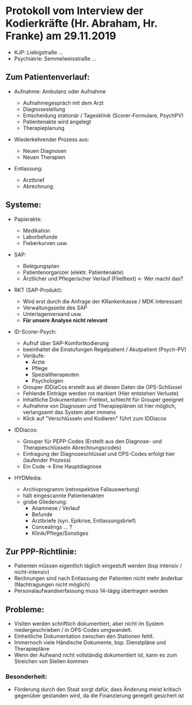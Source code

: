 # Protokoll vom Interview der Kodierkräfte (Hr. Abraham, Hr. Franke) am 29.11.2019

* KJP: Liebigstraße ... 
* Psychiatrie: Semmelweisstraße ...

## Zum Patientenverlauf:

* Aufnahme: Ambulanz oder Aufnahme
    * Aufnahmegespräch mit dem Arzt
    * Diagnosestellung
    * Entscheidung stationär / Tagesklinik (Scorer-Formulare, PsychPV)
    * Patientenakte wird angelegt
    * Therapieplanung

* Wiederkehrender Prozess aus:
    * Neuen Diagnosen
    * Neuen Therapien
* Entlassung:
    * Arztbrief
    * Abrechnung


## Systeme:
* Papierakte:
    * Medikation
    * Laborbefunde
    * Fieberkurven usw.

* SAP:
    * Belegungsplan
    * Patientenorganizer (elektr. Patientenakte)
    * Ärztlicher und Pflegerischer Verlauf (Fließtext) <- Wer macht das?

* RKT (SAP-Produkt):
    * Wird erst durch die Anfrage der KRankenkasse / MDK interessant
    * Verwaltungsseite des SAP
    * Unterlagenversand usw.
    * **Für unsere Analyse nicht relevant**
    
* ID-Scorer-Psych:
    * Aufruf über SAP-Komfortkodierung
    * beeinhaltet die Einstufungen Regelpatient / Akutpatient (Psych-PV)
    * Verläufe:
        * Ärzte
        * Pflege
        * Spezialtherapeuten
        * Psychologen
    * Grouper IDDiaCos erstellt aus all diesen Daten die OPS-Schlüssel
    * Fehlende Einträge werden rot markiert (Hier entstehen Verluste)
    * Inhaltliche Dokumentation: Freitext, schlecht für Grouper geeignet
    * Aufnahme von Diagnosen und Therapieplänen ist hier möglich, verlangsamt das System aber immens
    * Klick auf "Verschlüsseln und Kodieren" führt zum IDDiacos

* IDDiacos:
    * Grouper für PEPP-Codes (Erstellt aus den Diagnose- und Therapieschlüsseln Abrechnungscodes)
    * Eintragung der Diagnoseschlüssel und OPS-Codes erfolgt hier (laufender Prozess)
    * Ein Code -> Eine Hauptdiagnose

* HYDMedia:
    * Archivprogramm (retrospektive Fallauswertung)
    * hält eingescannte Patientenakten
    * grobe Gliederung:
        * Anamnese / Verlauf
        * Befunde
        * Arztbriefe (syn. Epikrise, Entlassungsbrief)
        * Concealings ... ?
        * Klinik/Pflege/Sonstiges


## Zur PPP-Richtlinie:
* Patienten müssen eigentlich täglich eingestuft werden (bsp intensiv / nicht-intensiv)
* Rechnungen sind nach Entlassung der Patienten nicht mehr änderbar (Nachtragungen nicht möglich)
* Personalaufwandserfassung muss 14-tägig übertragen werden


## Probleme:
* Visiten werden schriftlich dokumentiert, aber nicht im System niedergeschrieben / in OPS-Codes umgwandelt. 
* Einheitliche Dokumentation zwischen den Stationen fehlt.
* Immernoch viele Händische Dokumente, bsp. Dienstpläne und Therapiepläne
* Wenn der Aufwand nicht vollständig dokumentiert ist, kann es zum Streichen von Stellen kommen

### Besonderheit:
* Förderung durch den Staat sorgt dafür, dass Änderung meist kritisch gegenüber gestanden wird, da die Finanzierung geregelt gesichert ist
